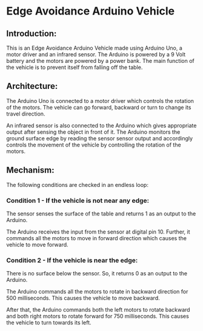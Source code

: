 # Edge Avoidance Arduino Vehicle

## Introduction:
This is an Edge Avoidance Arduino Vehicle made using Arduino Uno, a motor driver and an infrared sensor.
The Arduino is powered by a 9 Volt battery and the motors are powered by a power bank.
The main function of the vehicle is to prevent itself from falling off the table.


## Architecture:

The Arduino Uno is connected to a motor driver which controls the rotation of the motors.
The vehicle can go forward, backward or turn to change its travel direction.

An infrared sensor is also connected to the Arduino which gives appropriate output after sensing the object in front of it.
The Arduino monitors the ground surface edge by reading the sensor sensor output and accordingly controls the movement of the vehicle by controlling the rotation of the motors.


## Mechanism:
The following conditions are checked in an endless loop:

### Condition 1 - If the vehicle is not near any edge:
The sensor senses the surface of the table and returns 1 as an output to the Arduino.

The Arduino receives the input from the sensor at digital pin 10.
Further, it commands all the motors to move in forward direction which causes the vehicle to move forward.

### Condition 2 - If the vehicle is near the edge:
There is no surface below the sensor. So, it returns 0 as an output to the Arduino.

The Arduino commands all the motors to rotate in backward direction for 500 milliseconds.
This causes the vehicle to move backward.

After that, the Arduino commands both the left motors to rotate backward and both right motors to rotate forward for 750 milliseconds.
This causes the vehicle to turn towards its left.
